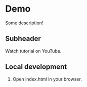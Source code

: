 # Demo

Some description!

## Subheader

Watch tutorial on YouTube.

## Local development

1. Open index.html in your browser.